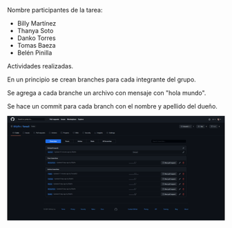 
Nombre participantes de la tarea:

- Billy Martínez
- Thanya Soto
- Danko Torres
- Tomas Baeza
- Belén Pinilla

Actividades realizadas.

En un principio se crean branches para cada integrante del grupo. 

Se agrega a cada branche un archivo con mensaje con "hola mundo". 

Se hace un commit para cada branch con el nombre y apellido del dueño.

![alt text](https://github.com/Billyflin/Tarea5/blob/master/unknown.png)
